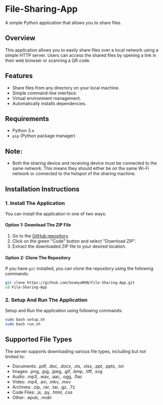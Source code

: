 # File-Sharing-App
A simple Python application that allows you to share files.

## Overview
This application allows you to easily share files over a local network using a simple HTTP server. Users can access the shared files by opening a link in their web browser or scanning a QR code.

## Features

- Share files from any directory on your local machine.
- Simple command-line interface.
- Virtual environment management.
- Automatically installs dependencies.

## Requirements

- Python 3.x
- `pip` (Python package manager)

## Note:
- Both the sharing device and receiving device must be connected to the same network. This means they should either be on the same Wi-Fi network or connected to the hotspot of the sharing machine.

## Installation Instructions

### 1. Install The Application
You can install the application in one of two ways:

#### Option 1: Download The ZIP File
1. Go to the [GitHub repository](https://github.com/SoumyaRKN/File-Sharing-App).
2. Click on the green "Code" button and select "Download ZIP".
3. Extract the downloaded ZIP file to your desired location.

#### Option 2: Clone The Repository
If you have `git` installed, you can clone the repository using the following commands:
```bash
git clone https://github.com/SoumyaRKN/File-Sharing-App.git
cd File-Sharing-App
```

### 2. Setup And Run The Application
Setup and Run the application using following commands:
```bash
sudo bash setup.sh
sudo bash run.sh
```

## Supported File Types
The server supports downloading various file types, including but not limited to:

- Documents: .pdf, .doc, .docx, .xls, .xlsx, .ppt, .pptx, .txt
- Images: .png, .jpg, .jpeg, .gif, .bmp, .tiff, .svg
- Audio: .mp3, .wav, .aac, .ogg, .flac
- Video: .mp4, .avi, .mkv, .mov
- Archives: .zip, .rar, .tar, .gz, .7z
- Code Files: .js, .py, .html, .css
- Other: .epub, .mobi
